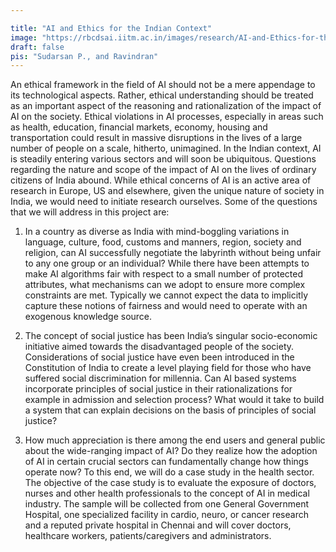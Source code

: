 ```yaml
---

title: "AI and Ethics for the Indian Context"
image: "https://rbcdsai.iitm.ac.in/images/research/AI-and-Ethics-for-the-Indian-Context.jpg"
draft: false
pis: "Sudarsan P., and Ravindran"
---
```


An ethical framework in the field of AI should not be a mere appendage to its technological aspects. Rather, ethical understanding should be treated as an important aspect of the reasoning and rationalization of the impact of AI on the society. Ethical violations in AI processes, especially in areas such as health, education, financial markets, economy, housing and transportation could result in massive disruptions in the lives of a large number of people on a scale, hitherto, unimagined. In the Indian context, AI is steadily entering various sectors and will soon be ubiquitous. Questions regarding the nature and scope of the impact of AI on the lives of ordinary citizens of India abound. While ethical concerns of AI is an active area of research in Europe, US and elsewhere, given the unique nature of society in India, we would need to initiate research ourselves. Some of the questions that we will address in this project are:

1. In a country as diverse as India with mind-boggling variations in language, culture, food, customs and manners, region, society and religion, can AI successfully negotiate the labyrinth without being unfair to any one group or an individual? While there have been attempts to make AI algorithms fair with respect to a small number of protected attributes, what mechanisms can we adopt to ensure more complex constraints are met. Typically we cannot expect the data to implicitly capture these notions of fairness and would need to operate with an exogenous knowledge source.

2. The concept of social justice has been India’s singular socio-economic initiative aimed towards the disadvantaged people of the society. Considerations of social justice have even been introduced in the Constitution of India to create a level playing field for those who have suffered social discrimination for millennia. Can AI based systems incorporate principles of social justice in their rationalizations for example in admission and selection process? What would it take to build a system that can explain decisions on the basis of principles of social justice?

3. How much appreciation is there among the end users and general public about the wide-ranging impact of AI? Do they realize how the adoption of AI in certain crucial sectors can fundamentally change how things operate now? To this end, we will do a case study in the health sector. The objective of the case study is to evaluate the exposure of doctors, nurses and other health professionals to the concept of AI in medical industry. The sample will be collected from one General Government Hospital, one specialized facility in cardio, neuro, or cancer research and a reputed private hospital in Chennai and will cover doctors, healthcare workers, patients/caregivers and administrators.